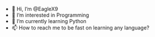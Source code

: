 - 👋 Hi, I’m @EagleX9
- 👀 I’m interested in Programming
- 🌱 I’m currently learning Python
- 📫 How to reach me to be fast on learning any language?





<!---
EagleX9/EagleX9 is a ✨ special ✨ repository because its `README.md` (this file) appears on your GitHub profile.
You can click the Preview link to take a look at your changes.
--->
